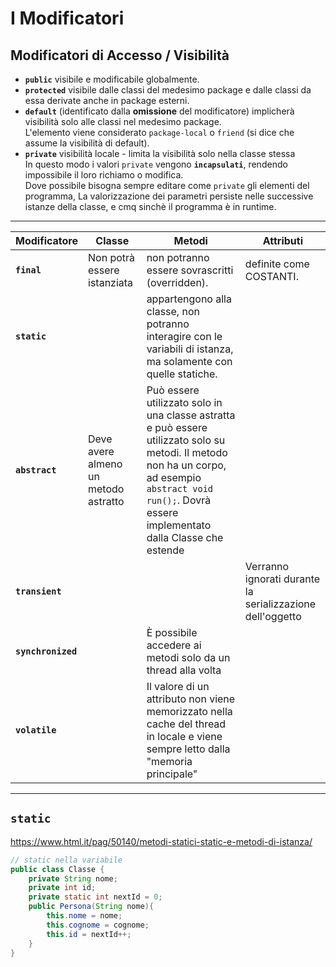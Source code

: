 # I Modificatori

## Modificatori di Accesso / Visibilità
- **`public`** visibile e modificabile globalmente.  
- **`protected`** visibile dalle classi del medesimo package e dalle classi da essa derivate anche in package esterni.  
- **`default`** (identificato dalla **omissione** del modificatore) implicherà visibilità solo alle classi nel medesimo package.  
    L'elemento viene considerato `package-local` o `friend` (si dice che assume la visibilità di default).
- **`private`** visibilità locale - limita la visibilità solo nella classe stessa  
    In questo modo i valori `private` vengono **`incapsulati`**, rendendo impossibile il loro richiamo o modifica.  
    Dove possibile bisogna sempre editare come `private` gli elementi del programma, La valorizzazione dei parametri persiste nelle successive istanze della classe, e cmq sinchè il programma è in runtime.  

---

Modificatore | Classe | Metodi | Attributi
--- | --- | - | -
**`final`**       | Non potrà essere istanziata | non potranno essere sovrascritti (overridden). | definite come COSTANTI.
**`static`**      | | appartengono alla classe, non potranno interagire con le variabili di istanza, ma solamente con quelle statiche. | | appartengono alla classe, piuttosto che a un oggetto (istanza della classe), essi saranno "condivisi" in caso di istanza, la modifica di un attributo si ripercuote sugli oggetti istanziati
**`abstract`**    | Deve avere almeno un metodo astratto | Può essere utilizzato solo in una classe astratta e può essere utilizzato solo su metodi. Il metodo non ha un corpo, ad esempio `abstract void run();`. Dovrà essere implementato dalla Classe che estende
**`transient`**   | | | Verranno ignorati durante la serializzazione dell'oggetto
**`synchronized`** | | È possibile accedere ai metodi solo da un thread alla volta
**`volatile`**    | | Il valore di un attributo non viene memorizzato nella cache del thread in locale e viene sempre letto dalla "memoria principale"

---

## `static`
https://www.html.it/pag/50140/metodi-statici-static-e-metodi-di-istanza/

```java
// static nella variabile
public class Classe {
    private String nome;
    private int id;
    private static int nextId = 0;
    public Persona(String nome){
        this.nome = nome;
        this.cognome = cognome;
        this.id = nextId++;
    }
}
```
